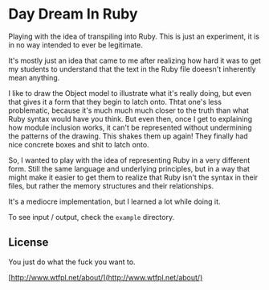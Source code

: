 Day Dream In Ruby
=================

Playing with the idea of transpiling into Ruby.
This is just an experiment, it is in no way intended to ever be legitimate.

It's mostly just an idea that came to me after realizing
how hard it was to get my students to understand that the text in the Ruby file
doeesn't inherently mean anything.

I like to draw the Object model to illustrate what it's really doing,
but even that gives it a form that they begin to latch onto.
Thtat one's less problematic, because it's much much much closer to
the truth than what Ruby syntax would have you think.
But even then, once I get to explaining how module inclusion works,
it can't be represented without undermining the patterns of the drawing.
This shakes them up again!
They finally had nice concrete boxes and shit to latch onto.

So, I wanted to play with the idea of representing Ruby in a very different form.
Still the same language and underlying principles,
but in a way that might make it easier to get them to realize that Ruby isn't the syntax in their files,
but rather the memory structures and their relationships.

It's a mediocre implementation, but I learned a lot while doing it.

To see input / output, check the `example` directory.

License
-------

You just do what the fuck you want to.

[http://www.wtfpl.net/about/](http://www.wtfpl.net/about/)
